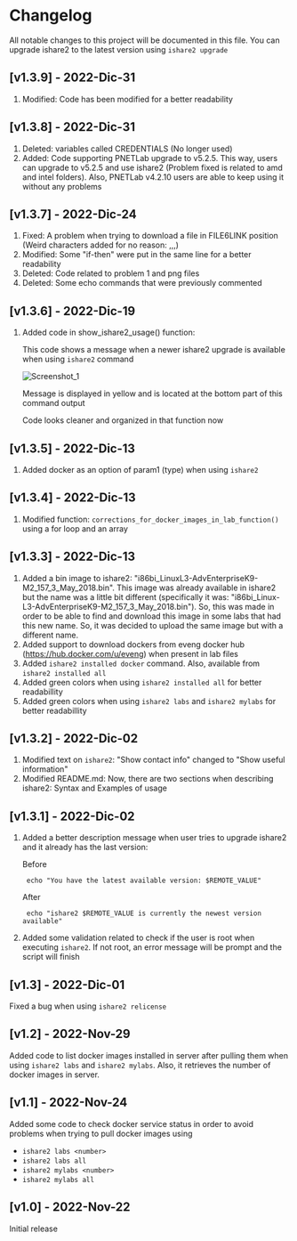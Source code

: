 # Changelog
All notable changes to this project will be documented in this file. You can upgrade ishare2 to the latest version using `ishare2 upgrade`

## [v1.3.9] - 2022-Dic-31

1) Modified: Code has been modified for a better readability

## [v1.3.8] - 2022-Dic-31

1) Deleted: variables called CREDENTIALS (No longer used)
2) Added: Code supporting PNETLab upgrade to v5.2.5. This way, users can upgrade to v5.2.5 and use ishare2 (Problem fixed is related to amd and intel folders). Also, PNETLab v4.2.10 users are able to keep using it without any problems

## [v1.3.7] - 2022-Dic-24

1) Fixed: A problem when trying to download a file in FILE6LINK position (Weird characters added for no reason: ,,,)
2) Modified: Some "if-then" were put in the same line for a better readability
3) Deleted: Code related to problem 1 and png files
4) Deleted: Some echo commands that were previously commented

## [v1.3.6] - 2022-Dic-19

1) Added code in show_ishare2_usage() function: 

    This code shows a message when a newer ishare2 upgrade is available when using `ishare2` command
    
    ![Screenshot_1](https://user-images.githubusercontent.com/115958905/208381203-fe9065ac-9f93-4c2b-85be-47ac86215d1a.jpg)

    Message is displayed in yellow and is located at the bottom part of this command output
    
    Code looks cleaner and organized in that function now
    
## [v1.3.5] - 2022-Dic-13

1) Added docker as an option of param1 (type) when using `ishare2`

## [v1.3.4] - 2022-Dic-13

1) Modified function: `corrections_for_docker_images_in_lab_function()` using a for loop and an array

## [v1.3.3] - 2022-Dic-13

1) Added a bin image to ishare2: "i86bi_LinuxL3-AdvEnterpriseK9-M2_157_3_May_2018.bin". This image was already available in ishare2 but the name was a little bit different (specifically it was: "i86bi_Linux-L3-AdvEnterpriseK9-M2_157_3_May_2018.bin"). So, this was made in order to be able to find and download this image in some labs that had this new name. So, it was decided to upload the same image but with a different name.
2) Added support to download dockers from eveng docker hub (https://hub.docker.com/u/eveng) when present in lab files
3) Added `ishare2 installed docker` command. Also, available from `ishare2 installed all`
4) Added green colors when using `ishare2 installed all` for better readabillity
5) Added green colors when using `ishare2 labs` and `ishare2 mylabs` for better readabillity

## [v1.3.2] - 2022-Dic-02

1) Modified text on `ishare2`: "Show contact info" changed to "Show useful information"
2) Modified README.md: Now, there are two sections when describing ishare2: Syntax and Examples of usage

## [v1.3.1] - 2022-Dic-02

1) Added a better description message when user tries to upgrade ishare2 and it already has the last version:

    Before
    
        echo "You have the latest available version: $REMOTE_VALUE"

    After
    
        echo "ishare2 $REMOTE_VALUE is currently the newest version available"

2) Added some validation related to check if the user is root when executing `ishare2`. If not root, an error message will be prompt and the script will finish

## [v1.3] - 2022-Dic-01

Fixed a bug when using `ishare2 relicense`

## [v1.2] - 2022-Nov-29

Added code to list docker images installed in server after pulling them when using `ishare2 labs` and `ishare2 mylabs`. Also, it retrieves the number of docker images in server.

## [v1.1] - 2022-Nov-24
  
Added some code to check docker service status in order to avoid problems when trying to pull docker images using

* `ishare2 labs <number>`
* `ishare2 labs all`
* `ishare2 mylabs <number>`
* `ishare2 mylabs all`

## [v1.0] - 2022-Nov-22
Initial release
